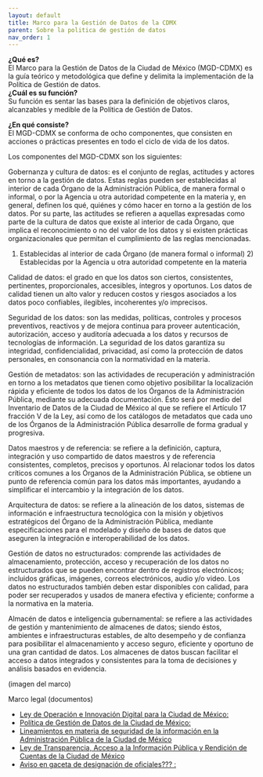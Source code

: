 ```yaml
---
layout: default
title: Marco para la Gestión de Datos de la CDMX
parent: Sobre la politica de gestión de datos
nav_order: 1
---
```


<strong>
¿Qué es? </strong>
<br>
El Marco para la Gestión de Datos de la Ciudad de México (MGD-CDMX) es la guía teórico y metodológica que define y delimita la implementación de la Política de Gestión de datos.
<strong>
<br>
¿Cuál es su función? </strong>
<br>
Su función es sentar las bases para la definición de objetivos claros, alcanzables y medible de la Política de Gestión de Datos. 

<strong>¿En qué consiste? </strong>
<br>
El MGD-CDMX se conforma de ocho componentes, que consisten en acciones o prácticas presentes en todo el ciclo de vida de los datos. 

Los componentes del MGD-CDMX son los siguientes: 

 Gobernanza y cultura de datos: es el conjunto de reglas, actitudes y actores en torno a la gestión de datos. Estas reglas pueden ser establecidas al interior de cada Órgano de la Administración Pública, de manera formal o informal, o por la Agencia u otra autoridad competente en la materia y, en general, definen los qué, quiénes y cómo hacer en torno a la gestión de los datos. Por su parte, las actitudes se refieren a aquellas expresadas como parte de la cultura de datos que existe al interior de cada Órgano, que implica el reconocimiento o no del valor de los datos y si existen prácticas organizacionales que permitan el cumplimiento de las reglas mencionadas. 

   1) Establecidas al interior de cada Órgano (de manera formal o informal) 
	2) Establecidas por la Agencia u otra autoridad competente en la materia

 Calidad de datos: el grado en que los datos son ciertos, consistentes, pertinentes, proporcionales, accesibles, íntegros y oportunos. Los datos de calidad tienen un alto valor y reducen costos y riesgos asociados a los datos poco confiables, ilegibles, incoherentes y/o imprecisos.
 

 Seguridad de los datos: son las medidas, políticas, controles y procesos preventivos, reactivos y de mejora continua para proveer autenticación, autorización, acceso y auditoría adecuada a los datos y recursos de tecnologías de información. La seguridad de los datos garantiza su integridad, confidencialidad, privacidad, así como la protección de datos personales, en consonancia con la normatividad en la materia.



 Gestión de metadatos: son las actividades de recuperación y administración en torno a los metadatos que tienen como objetivo posibilitar la localización rápida y eficiente de todos los datos de los Órganos de la Administración Pública, mediante su adecuada documentación. Ésto será por medio del Inventario de Datos de la Ciudad de México al que se refiere el Artículo 17 fracción V de la Ley, así como de los catálogos de metadatos que cada uno de los Órganos de la Administración Pública desarrolle de forma gradual y progresiva.



 Datos maestros y de referencia: se refiere a la definición, captura, integración y uso compartido de datos maestros y de referencia consistentes, completos, precisos y oportunos. Al relacionar todos los datos críticos comunes a los Órganos de la Administración Pública, se obtiene un punto de referencia común para los datos más importantes, ayudando a simplificar el intercambio y la integración de los datos. 


 Arquitectura de datos: se refiere a la alineación de los datos, sistemas de información e infraestructura tecnológica con la misión y objetivos estratégicos del Órgano de la Administración Pública, mediante especificaciones para el modelado y diseño de  bases de datos que aseguren la integración e interoperabilidad de los datos. 

 Gestión de datos no estructurados: comprende las actividades de almacenamiento, protección, acceso y recuperación de los  datos no estructurados que se pueden encontrar dentro de registros electrónicos; incluidos gráficas, imágenes, correos electrónicos, audio y/o video. Los datos no estructurados también  deben estar disponibles con calidad, para poder ser recuperados y usados de manera efectiva y eficiente; conforme a la normativa en la materia. 

 

 Almacén de datos e inteligencia gubernamental: se refiere a las actividades de gestión y mantenimiento de almacenes de datos; siendo éstos, ambientes e infraestructuras estables, de alto desempeño y de confianza para posibilitar el almacenamiento y acceso seguro, eficiente y oportuno  de una gran cantidad de datos. Los almacenes de datos buscan facilitar el acceso a datos integrados y consistentes para la toma de decisiones y análisis basados en evidencia. 



(imagen del marco)

Marco legal (documentos)
<br>

<ul>
  <li><a href="http://www.paot.org.mx/centro/leyes/df/pdf/2020/LEY_OPERA_INNOVA_DIGITAL_CDMX_31_12_2018.pdf">Ley de Operación e Innovación Digital para la Ciudad de México:</a> </li>
  <li><a href="http://www3.contraloriadf.gob.mx/prontuario/index.php/normativas/Template/ver_mas/66532/42/1/0">Política de Gestión de Datos de la Ciudad de México: </a> </li>
  <li><a href="https://data.consejeria.cdmx.gob.mx/portal_old/uploads/gacetas/70c180502c3d77070d7d4a3bee256993.pdf">Lineamientos en materia de seguridad de la información en la Administración Pública de la Ciudad de México</a></li>
  <li><a href="http://www3.contraloriadf.gob.mx/prontuario/index.php/normativas/Template/ver_mas/66709/31/1/0">Ley de Transparencia, Acceso a la Información Pública y Rendición de Cuentas de la Ciudad de México </a></li>
  <li><a href="http://data.consejeria.cdmx.gob.mx/portal_old/uploads/gacetas/35297f56e7b6c0db4aba623698da3bd8.pdf">Aviso en gaceta de designación de oficiales??? : </a></li>

</ul>
